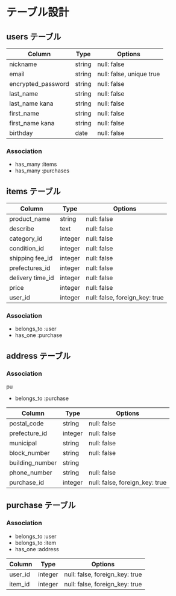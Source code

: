 # テーブル設計

## users テーブル

| Column             | Type     | Options                  |
| ---------------    | ------   | -----------              |
| nickname           | string   | null: false              |
| email              | string   | null: false, unique true |
| encrypted_password | string   | null: false              |
| last_name          | string   | null: false              |
| last_name kana     | string   | null: false              |
| first_name         | string   | null: false              |
| first_name kana    | string   | null: false              |
| birthday           | date     | null: false              |


### Association

- has_many :items
- has_many :purchases

## items テーブル

| Column           | Type     | Options                        |
| -------------    | ------   | ------------------------------ |
| product_name     | string   | null: false                    |
| describe         | text     | null: false                    |
| category_id      | integer  | null: false                    |
| condition_id     | integer  | null: false                    |
| shipping fee_id  | integer  | null: false                    |
| prefectures_id   | integer  | null: false                    |
| delivery time_id | integer  | null: false                    |
| price            | integer  | null: false                    |
| user_id          | integer  | null: false, foreign_key: true |


### Association

- belongs_to :user
- has_one :purchase

## address テーブル

### Association
pu
- belongs_to :purchase


| Column             | Type     | Options                        |
| ------------------ | -------  | ------------------------------ |
| postal_code        | string   | null: false                    |
| prefecture_id      | integer  | null: false                    |
| municipal          | string   | null: false                    |
| block_number       | string   | null: false                    |
| building_number    | string   |                                |
| phone_number       | string   | null: false                    |
| purchase_id        | integer  | null: false, foreign_key: true |

## purchase  テーブル 

### Association

- belongs_to :user
- belongs_to :item
- has_one :address

| Column         | Type     | Options                        |
| -------------- | -------  | ------------------------------ |
| user_id        | integer  | null: false, foreign_key: true |
| item_id        | integer  | null: false, foreign_key: true |
